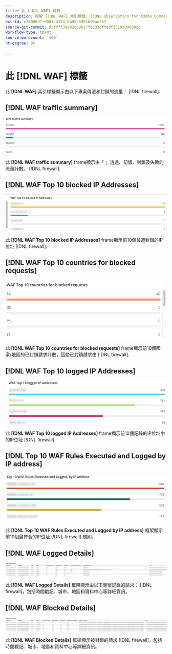 ```yaml
---
title: 此 [!DNL WAF] 標籤
description: 瞭解 [!DNL WAF] 索引標籤/ [!DNL Observation for Adobe Commerce].
exl-id: e36986d7-d903-4154-bb09-6962b99ae35f
source-git-commit: 95ffff39d82cc9027fa633dffedf15193040802d
workflow-type: tm+mt
source-wordcount: '160'
ht-degree: 0%

---
```


# 此 [!DNL WAF] 標籤

此 **[!DNL WAF]** 索引標籤顯示由以下專案傳遞和封鎖的流量： [!DNL firewall].

## [!DNL WAF traffic summary]

![WAF流量摘要](../../assets/tools/observation-for-adobe-commerce/waf-1.png)

此 **[!DNL WAF traffic summary]** frame顯示由「 」透過、記錄、封鎖及失敗的流量計數。 [!DNL firewall].

## [!DNL WAF Top 10 blocked IP Addresses]

![waf前10個封鎖的IP位址](../../assets/tools/observation-for-adobe-commerce/waf-2.png)

此 **[!DNL WAF Top 10 blocked IP Addresses]** frame顯示前10個最遭封鎖的IP位址 [!DNL firewall].

## [!DNL WAF Top 10 countries for blocked requests]

![封鎖請求的WAF前10個國家/地區](../../assets/tools/observation-for-adobe-commerce/waf-3.jpg)

此 **[!DNL WAF Top 10 countries for blocked requests]** frame顯示前10個國家/地區的已封鎖請求計數，這些已封鎖請求由 [!DNL firewall].

## [!DNL WAF Top 10 logged IP Addresses]

![waf前10個記錄的IP位址](../../assets/tools/observation-for-adobe-commerce/waf-4.jpg)

此 **[!DNL WAF Top 10 logged IP Addresses]** frame顯示前10個記錄的IP位址中的IP位址 [!DNL firewall].

## [!DNL Top 10 WAF Rules Executed and Logged by IP address]

![由IP位址執行和記錄的前10項WAF規則](../../assets/tools/observation-for-adobe-commerce/waf-5.jpg)

此 **[!DNL Top 10 WAF Rules Executed and Logged by IP address]** 框架顯示前10個最符合的IP位址 [!DNL firewall] 規則。

## [!DNL WAF Logged Details]

![WAF記錄的詳細資料](../../assets/tools/observation-for-adobe-commerce/waf-6.jpg)

此 **[!DNL WAF Logged Details]** 框架顯示由以下專案記錄的請求： [!DNL firewall]，包括時間戳記、城市、地區和資料中心等詳細資訊。

## [!DNL WAF Blocked Details]

![WAF封鎖的詳細資料](../../assets/tools/observation-for-adobe-commerce/waf-7.jpg)

此 **[!DNL WAF Blocked Details]** 框架顯示被封鎖的請求 [!DNL firewall]，包括時間戳記、城市、地區和資料中心等詳細資訊。
